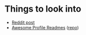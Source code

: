 # Things to look into

- [Reddit
    post](https://www.reddit.com/r/github/comments/uulygm/what_are_some_really_nice_github_profile_readmes/)
- [Awesome Profile Readmes](https://zzetao.github.io/awesome-github-profile/)
    ([repo](https://github.com/abhisheknaiidu/awesome-github-profile-readme))
